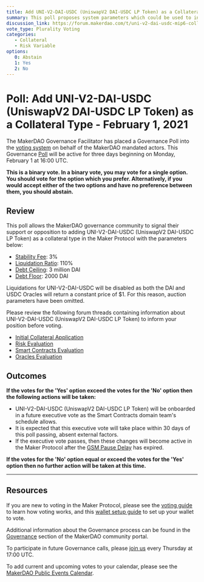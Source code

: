 ```yaml
---
title: Add UNI-V2-DAI-USDC (UniswapV2 DAI-USDC LP Token) as a Collateral Type - February 1, 2021
summary: This poll proposes system parameters which could be used to initialize UNI-V2-DAI-USDC (UniswapV2 DAI-USDC LP Token) as a new collateral type.
discussion_link: https://forum.makerdao.com/t/uni-v2-dai-usdc-mip6-collateral-onboarding-application/5830
vote_type: Plurality Voting
categories:
   - Collateral
   - Risk Variable
options:
   0: Abstain
   1: Yes
   2: No
---
```

# Poll: Add UNI-V2-DAI-USDC (UniswapV2 DAI-USDC LP Token) as a Collateral Type - February 1, 2021

The MakerDAO Governance Facilitator has placed a Governance Poll into the [voting system](https://vote.makerdao.com/polling) on behalf of the MakerDAO mandated actors. This Governance [Poll](https://community-development.makerdao.com/en/learn/governance/on-chain-gov) will be active for three days beginning on Monday, February 1 at 16:00 UTC.

**This is a binary vote. In a binary vote, you may vote for a single option. You should vote for the option which you prefer. Alternatively, if you would accept either of the two options and have no preference between them, you should abstain.**

## Review

This poll allows the MakerDAO governance community to signal their support or opposition to adding UNI-V2-DAI-USDC (UniswapV2 DAI-USDC LP Token) as a collateral type in the Maker Protocol with the parameters below:

* [Stability Fee](https://community-development.makerdao.com/en/learn/governance/param-stability-fee): 3%
* [Liquidation Ratio](https://community-development.makerdao.com/en/learn/governance/param-liquidation-ratio): 110%
* [Debt Ceiling](https://community-development.makerdao.com/en/learn/governance/param-debt-ceiling): 3 million DAI
* [Debt Floor](https://community-development.makerdao.com/en/learn/governance/param-debt-floor): 2000 DAI

Liquidations for UNI-V2-DAI-USDC will be disabled as both the DAI and USDC Oracles will return a constant price of $1. For this reason, auction parameters have been omitted.

Please review the following forum threads containing information about UNI-V2-DAI-USDC (UniswapV2 DAI-USDC LP Token) to inform your position before voting.
* [Initial Collateral Application](https://forum.makerdao.com/t/uni-v2-dai-usdc-mip6-collateral-onboarding-application/5830)
* [Risk Evaluation](https://forum.makerdao.com/t/uni-v2-dai-usdc-collateral-onboarding-risk-evaluation/6258)
* [Smart Contracts Evaluation](https://forum.makerdao.com/t/uni-v2-dai-usdc-erc20-token-smart-contract-technical-assessment/6232)
* [Oracles Evaluation](https://forum.makerdao.com/t/uni-v2-dai-usdc-collateral-onboarding-oracle-assessment-mip10c3-sp22/6285)

## Outcomes

**If the votes for the 'Yes' option exceed the votes for the 'No' option then the following actions will be taken:**
* UNI-V2-DAI-USDC (UniswapV2 DAI-USDC LP Token) will be onboarded in a future executive vote as the Smart Contracts domain team's schedule allows. 
* It is expected that this executive vote will take place within 30 days of this poll passing, absent external factors.
* If the executive vote passes, then these changes will become active in the Maker Protocol after the [GSM Pause Delay](https://community-development.makerdao.com/en/learn/governance/param-gsm-pause-delay) has expired.

**If the votes for the 'No' option equal or exceed the votes for the 'Yes' option then no further action will be taken at this time.**

---

## Resources

If you are new to voting in the Maker Protocol, please see the [voting guide](https://community-development.makerdao.com/en/learn/governance/how-voting-works/) to learn how voting works, and this [wallet setup guide](https://community-development.makerdao.com/en/learn/governance/voting-setup/) to set up your wallet to vote.

Additional information about the Governance process can be found in the [Governance](https://community-development.makerdao.com/en/learn/governance) section of the MakerDAO community portal.

To participate in future Governance calls, please [join us](https://github.com/makerdao/community/tree/master/governance/governance-and-risk-meetings) every Thursday at 17:00 UTC.

To add current and upcoming votes to your calendar, please see the [MakerDAO Public Events Calendar](https://calendar.google.com/calendar/embed?src=makerdao.com_3efhm2ghipksegl009ktniomdk%40group.calendar.google.com&ctz=UTC&mode=week&showCalendars=0&showPrint=0).
